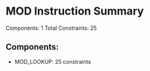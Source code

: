 # MOD Instruction Summary

Components: 1
Total Constraints: 25

## Components:
- MOD_LOOKUP: 25 constraints
